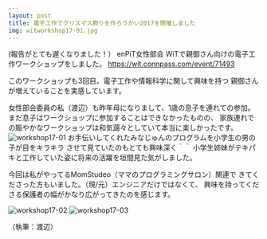 ```yaml
---
layout: post
title: 電子工作でクリスマス飾りを作ろうかい2017を開催しました
img: witworkshop17-01.jpg
---
```


(報告がとても遅くなりました！）
enPiT女性部会 WiTで親御さん向けの電子工作ワークショップをしました。
 https://wit.connpass.com/event/71493

このワークショップも3回目。電子工作や情報科学に関して興味を持つ
親御さんが増えていることを実感しています。

女性部会委員の私（渡辺）も昨年母になりまして、1歳の息子を連れての参加。
まだ息子はワークショップに参加することはできなかったものの、
家族連れでの賑やかなワークショップは和気藹々としていて本当に楽しかったです。
![workshop17-01]({{site.baseurl/images/workshop17-01.jpg)
お手伝いしてくれたみなじゅんのプログラムを小学生の男の子が目をキラキラ
させて見ていたのもとても興味深く＾＾
小学生姉妹がテキパキと工作していた姿に将来の活躍を垣間見た気がしました。

今回は私がやってるMomStudeo（ママのプログラミングサロン）関連で
きてくださった方もいました。（現/元）エンジニアだけではなくて、
興味を持ってくださる保護者の幅がかなり広がってきたのを感じます。

![workshop17-02]({{site.baseurl}}/images/workshop17-02.jpg)
![workshop17-03]({{site.baseurl}}/images/workshop17-03.jpg)

（執筆：渡辺）

